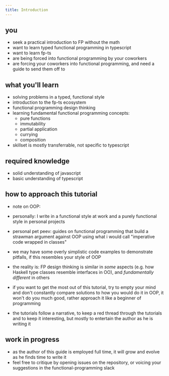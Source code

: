 ```yaml
---
title: Introduction
---
```


## you

- seek a practical introduction to FP without the math
- want to learn typed functional programming in typescript
- want to learn fp-ts
- are being forced into functional programming by your coworkers
- are forcing your coworkers into functional programming, and need a guide to send them off to

## what you'll learn

- solving problems in a typed, functional style
- introduction to the fp-ts ecosystem
- functional programming design thinking
- learning fundamental functional programming concepts:
    - pure functions
    - immutability
    - partial application
    - currying
    - composition
- skillset is mostly transferrable, not specific to typescript

## required knowledge

- solid understanding of javascript
- basic understanding of typescript

## how to approach this tutorial

* note on OOP:
* personally: I write in a functional style at work and a purely functional style in personal projects
* personal pet peev: guides on functional programming that build a strawman argument against OOP using what i would call "imperative code wrapped in classes"
* we may have some overly simplistic code examples to demonstrate pitfalls, if this resembles your style of OOP
* the reality is: FP design thinking is similar in _some_ aspects (e.g. how Haskell type classes resemble interfaces in OO), and _fundamentally different_ in others
* if you want to get the most out of this tutorial, try to empty your mind and don't constantly compare solutions to how you would do it in OOP, it won't do you much good, rather approach it like a beginner of programming

* the tutorials follow a narrative, to keep a red thread through the tutorials
  and to keep it interesting, but mostly to entertain the author as he is
  writing it

## work in progress

* as the author of this guide is employed full time, it will grow and evolve as he finds time to write it
* feel free to critique by opening issues on the repository, or voicing your
  suggestions in the functional-programming slack
